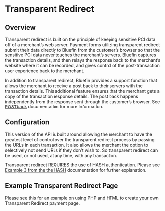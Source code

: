 # Transparent Redirect

## Overview

Transparent redirect is built on the principle of keeping sensitive PCI data off of a merchant’s web
server. Payment forms utilizing transparent redirect submit their data directly to Bluefin from the
customer’s browser so that the sensitive PCI data never touches the merchant’s servers. Bluefin
captures the transaction details, and then relays the response back to the merchant’s website where it
can be recorded, and gives control of the post-transaction user experience back to the merchant.

In addition to transparent redirect, Bluefin provides a support function that allows the merchant to
receive a post back to their servers with the transaction details. This additional feature ensures that the
merchant gets a copy of the transaction response details. The post back happens independently from
the response sent through the customer’s browser. See [POSTback]() documentation for more information.

## Configuration

This version of the API is built around allowing the merchant to have the greatest level of control over
the transparent redirect process by passing the URLs in each transaction. It also allows the merchant the
option to selectively not send URLs if they don’t wish to. So transparent redirect can be used, or not
used, at any time, with any transaction.

Transparent redirect REQUIRES the use of HASH authentication. Please see [Example 3 from the the HASH](/HASH-Authentication) documentation for further explanation. 

## Example Transparent Redirect Page

Please see this for an example on using PHP and HTML to create your own Transparent Redirect payment page. 
